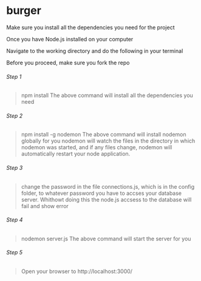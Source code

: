 # burger
Make sure you install all the dependencies you need for the project

Once you have Node.js installed on your computer

Navigate to the working directory and do the following in your terminal

Before you proceed, make sure you fork the repo

###### Step 1
> npm install
The above command will install all the dependencies you need

###### Step 2
> npm install -g nodemon
The above command will install nodemon globally for you
nodemon will watch the files in the directory in which nodemon was started, and if any files 
change, nodemon will automatically restart your node application.

###### Step 3
> change the password in the file connections.js,  which is in the config folder, to whatever password you have to accses 
your database server. Whithowt doing this the node.js accsess to the database will fail and show error

###### Step 4
> nodemon server.js
The above command will start the server for you

###### Step 5
> Open your browser to http://localhost:3000/

